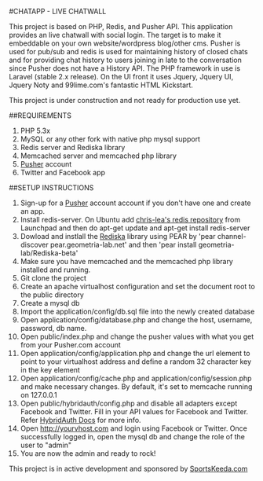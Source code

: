 #CHATAPP - LIVE CHATWALL

This project is based on PHP, Redis, and Pusher API. 
This application provides an live chatwall with social login. The target is to make it embeddable on your own website/wordpress blog/other cms.
Pusher is used for pub/sub and redis is used for maintaining history of closed chats and for providing chat history to users joining in late to the conversation since Pusher does not have a History API. The PHP framework in use is Laravel (stable 2.x release). On the UI front it uses Jquery, Jquery UI, Jquery Noty and 99lime.com's fantastic HTML Kickstart.

This project is under construction and not ready for production use yet.

##REQUIREMENTS

1. PHP 5.3x
2. MySQL or any other fork with native php mysql support
3. Redis server and Rediska library
4. Memcached server and memcached php library
5. [Pusher](http://www.pusherapp.com) account
6. Twitter and Facebook app

##SETUP INSTRUCTIONS
1. Sign-up for a [Pusher](http://www.pusherapp.com) account account if you don't have one and create an app.
2. Install redis-server. On Ubuntu add [chris-lea's redis repository](https://launchpad.net/~chris-lea/+archive/redis-server) from Launchpad and then do apt-get update and apt-get install redis-server
3. Dowload and instlall the [Rediska](http://rediska.geometria-lab.net) library using PEAR by 'pear channel-discover pear.geometria-lab.net' and then 'pear install geometria-lab/Rediska-beta'
4. Make sure you have memcached and the memcached php library installed and running.
5. Git clone the project
6. Create an apache virtualhost configuration and set the document root to the public directory
7. Create a mysql db
8. Import the application/config/db.sql file into the newly created database
9. Open application/config/database.php and change the host, username, password, db name.
9. Open public/index.php and change the pusher values with what you get from your Pusher.com account
10. Open application/config/application.php and change the url element to point to your virtualhost address and define a random 32 character key in the key element
11. Open application/config/cache.php and application/config/session.php and make necessary changes. By default, it's set to memcache running on 127.0.0.1
12. Open public/hybridauth/config.php and disable all adapters except Facebook and Twitter. Fill in your API values for Facebook and Twitter. Refer [HybridAuth Docs](http://hybridauth.sourceforge.net) for more info.
13. Open http://yourvhost.com and login using Facebook or Twitter. Once successfully logged in, open the mysql db and change the role of the user to "admin"
14. You are now the admin and ready to rock!

This project is in active development and sponsored by [SportsKeeda.com](http://www.sportskeeda.com)
